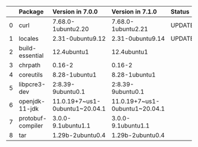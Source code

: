 <!-- markdown-link-check-disable -->

|    | Package           | Version in 7.0.0               | Version in 7.1.0               | Status   |
|---:|:------------------|:-------------------------------|:-------------------------------|:---------|
|  0 | curl              | 7.68.0-1ubuntu2.20             | 7.68.0-1ubuntu2.21             | UPDATED  |
|  1 | locales           | 2.31-0ubuntu9.12               | 2.31-0ubuntu9.14               | UPDATED  |
|  2 | build-essential   | 12.4ubuntu1                    | 12.4ubuntu1                    |          |
|  3 | chrpath           | 0.16-2                         | 0.16-2                         |          |
|  4 | coreutils         | 8.28-1ubuntu1                  | 8.28-1ubuntu1                  |          |
|  5 | libpcre3-dev      | 2:8.39-9ubuntu0.1              | 2:8.39-9ubuntu0.1              |          |
|  6 | openjdk-11-jdk    | 11.0.19+7~us1-0ubuntu1~20.04.1 | 11.0.19+7~us1-0ubuntu1~20.04.1 |          |
|  7 | protobuf-compiler | 3.0.0-9.1ubuntu1.1             | 3.0.0-9.1ubuntu1.1             |          |
|  8 | tar               | 1.29b-2ubuntu0.4               | 1.29b-2ubuntu0.4               |          |